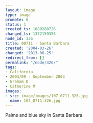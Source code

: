 ```yaml
---
layout: image
type: image
promote: 0
status: 1
created_ts: 1080280726
changed_ts: 1372159356
node_id: 326
title: 00711 - Santa Barbara
created: '2004-03-26'
changed: '2013-06-25'
redirect_from: []
permalink: "/node/326/"
tags:
- California
- 2003/09 - September 2003
- Graham D
- Catherine M
images:
- src: image/images/107_0711-326.jpg
  name: 107_0711-326.jpg
---
```

Palms and blue sky in Santa Barbara.
